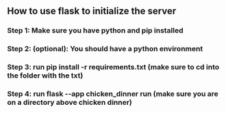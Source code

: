 ## How to use flask to initialize the server
### Step 1: Make sure you have python and pip installed
### Step 2: (optional): You should have a python environment
### Step 3: run pip install -r requirements.txt (make sure to cd into the folder with the txt)
### Step 4: run flask --app chicken_dinner run (make sure you are on a directory above chicken dinner)